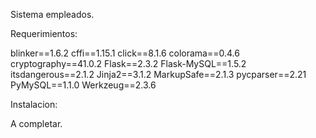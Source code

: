 Sistema empleados.

Requerimientos:

blinker==1.6.2
cffi==1.15.1
click==8.1.6
colorama==0.4.6
cryptography==41.0.2
Flask==2.3.2
Flask-MySQL==1.5.2
itsdangerous==2.1.2
Jinja2==3.1.2
MarkupSafe==2.1.3
pycparser==2.21
PyMySQL==1.1.0
Werkzeug==2.3.6

Instalacion:

A completar.